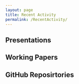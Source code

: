 ```yaml
---
layout: page
title: Recent Activity
permalink: /RecentActivity/
---
```


## Presentations

## Working Papers

## GitHub Reposirtories

